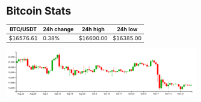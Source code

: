# Bitcoin Stats

BTC/USDT|24h change|24h high|24h low|
|---|---|---|---|
|$16576.61|0.38%|$16600.00|$16385.00|

<img src="./chart.svg">
